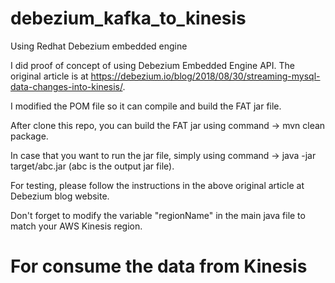 # debezium_kafka_to_kinesis
Using Redhat Debezium embedded engine

I did proof of concept of using Debezium Embedded Engine API. The original article is at https://debezium.io/blog/2018/08/30/streaming-mysql-data-changes-into-kinesis/.

I modified the POM file so it can compile and build the FAT jar file.

After clone this repo, you can build the FAT jar using command -> mvn clean package.

In case that you want to run the jar file, simply using command -> java -jar target/abc.jar (abc is the output jar file).

For testing, please follow the instructions in the above original article at Debezium blog website.

Don't forget to modify the variable "regionName" in the main java file to match your AWS Kinesis region.

# For consume the data from Kinesis
